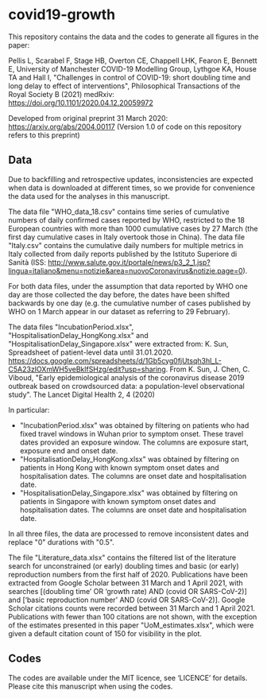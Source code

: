 # covid19-growth

This repository contains the data and the codes to generate all figures in the paper: 

Pellis L, Scarabel F, Stage HB, Overton CE, Chappell LHK, Fearon E, Bennett E, University of Manchester COVID-19 Modelling Group, Lythgoe KA, House TA and Hall I, 
"Challenges in control of COVID-19: short doubling time and long delay to effect of interventions", Philosophical Transactions of the Royal Society B (2021)
medRxiv: https://doi.org/10.1101/2020.04.12.20059972
 
Developed from original preprint 31 March 2020: https://arxiv.org/abs/2004.00117
(Version 1.0 of code on this repository refers to this preprint)

## Data

Due to backfilling and retrospective updates, inconsistencies are expected when data is downloaded at different times, so we provide for convenience the data used for the analyses in this manuscript.

The data file "WHO_data_18.csv" contains time series of cumulative numbers of daily confirmed cases reported by WHO, restricted to the 18 European countries with more than 1000 cumulative cases by 27 March (the first day cumulative cases in Italy overtook those in China). The data file "Italy.csv" contains the cumulative daily numbers for multiple metrics in Italy collected from daily reports published by the Istituto Superiore di Sanità (ISS: http://www.salute.gov.it/portale/news/p3_2_1.jsp?lingua=italiano&menu=notizie&area=nuovoCoronavirus&notizie.page=0). 

For both data files, under the assumption that data reported by WHO one day are those collected the day before, the dates have been shifted backwards by one day (e.g. the cumulative number of cases published by WHO on 1 March appear in our dataset as referring to 29 February).



The data files "IncubationPeriod.xlsx", "HospitalisationDelay_HongKong.xlsx" and "HospitalisationDelay_Singapore.xlsx" were extracted from:
K.  Sun,  Spreadsheet  of  patient-level  data  until  31.01.2020. https://docs.google.com/spreadsheets/d/1Gb5cyg0fjUtsqh3hl_L-C5A23zIOXmWH5veBklfSHzg/edit?usp=sharing. From K. Sun, J. Chen, C. Viboud, "Early  epidemiological  analysis  of  the  coronavirus  disease  2019  outbreak  based  on  crowdsourced  data: a population-level observational study". The Lancet Digital Health 2, 4 (2020)

In particular:
* "IncubationPeriod.xlsx" was obtained by filtering on patients who had fixed travel windows in Wuhan prior to symptom onset. These travel dates provided an exposure window. The columns are exposure start, exposure end and onset date. 
* "HospitalisationDelay_HongKong.xlsx" was obtained by filtering on patients in Hong Kong with known symptom onset dates and hospitalisation dates. The columns are onset date and hospitalisation date. 
* "HospitalisationDelay_Singapore.xlsx" was obtained by filtering on patients in Singapore with known symptom onset dates and hospitalisation dates. The columns are onset date and hospitalisation date. 

In all three files, the data are processed to remove inconsistent dates and replace "0" durations with "0.5".



The file "Literature_data.xlsx" contains the filtered list of the literature search for unconstrained (or early) doubling times and basic (or early) reproduction numbers from the first half of 2020. Publications have been extracted from Google Scholar between 31 March and 1 April 2021, with searches [(doubling time’ OR ‘growth rate) AND (covid OR SARS-CoV-2)] and [‘basic reproduction number’ AND (covid OR SARS-CoV-2)]. Google Scholar citations counts were recorded between 31 March and 1 April 2021. Publications with fewer than 100 citations are not shown, with the exception of the estimates presented in this paper "UoM_estimates.xlsx", which were given a default citation count of 150 for visibility in the plot.


## Codes

The codes are available under the MIT licence, see ‘LICENCE’ for details.
Please cite this manuscript when using the codes. 
